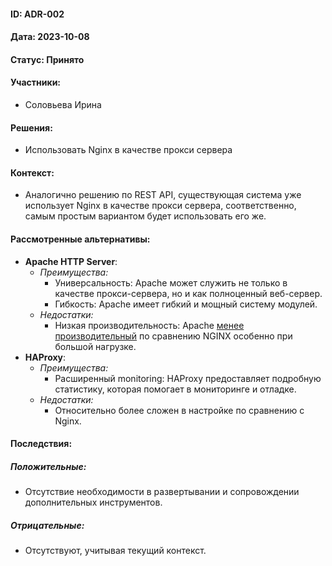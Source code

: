 #### ID: ADR-002

#### Дата: 2023-10-08

#### Статус: Принято

#### Участники:
- Соловьева Ирина

#### Решения:
- Использовать Nginx в качестве прокси сервера

#### Контекст:
- Аналогично решению по REST API, существующая система уже использует Nginx в качестве прокси сервера, соответственно, самым простым вариантом будет использовать его же.

#### Рассмотренные альтернативы:

- **Apache HTTP Server**:
	- _Преимущества:_  
		- Универсальность: Apache может служить не только в качестве прокси-сервера, но и как полноценный веб-сервер.
		- Гибкость: Apache имеет гибкий и мощный систему модулей.
	- _Недостатки:_ 
		- Низкая производительность: Apache [менее производительный](https://bloggerpilot.com/en/nginx-vs-apache/#:~:text=In%20the%20duel%20between%20Apache%20and%20Nginx) по сравнению NGINX особенно при большой нагрузке.
- **HAProxy**:
	- _Преимущества:_ 
		- Расширенный monitoring: HAProxy предоставляет подробную статистику, которая помогает в мониторинге и отладке.
	- _Недостатки:_
		- Относительно более сложен в настройке по сравнению с Nginx.
#### Последствия:

##### Положительные:
* Отсутствие необходимости в развертывании и сопровождении дополнительных инструментов.

##### Отрицательные:
 - Отсутствуют, учитывая текущий контекст.